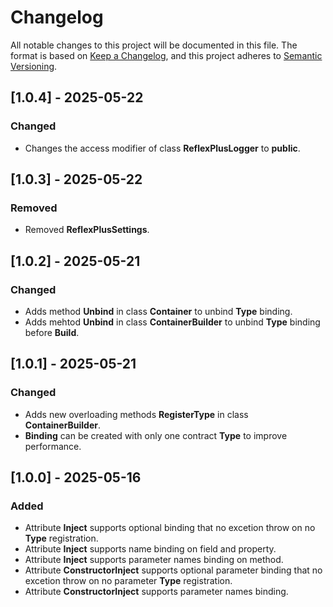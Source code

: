 # Changelog

All notable changes to this project will be documented in this file.
The format is based on [Keep a Changelog](https://keepachangelog.com/en/1.0.0/),
and this project adheres to [Semantic Versioning](https://semver.org/spec/v2.0.0.html).



## [1.0.4] - 2025-05-22

### Changed

- Changes the access modifier of class **ReflexPlusLogger** to **public**.



## [1.0.3] - 2025-05-22

### Removed

- Removed **ReflexPlusSettings**.



## [1.0.2] - 2025-05-21

### Changed

- Adds method **Unbind** in class **Container** to unbind **Type** binding.
- Adds mehtod **Unbind** in class **ContainerBuilder** to unbind **Type** binding before **Build**.



## [1.0.1] - 2025-05-21

### Changed

- Adds new overloading methods **RegisterType** in class **ContainerBuilder**.
- **Binding** can be created with only one contract **Type** to improve performance.



## [1.0.0] - 2025-05-16
### Added

 - Attribute **Inject** supports optional binding that no excetion throw on no **Type** registration.
 - Attribute **Inject** supports name binding on field and property.
 - Attribute **Inject** supports parameter names binding on method.
 - Attribute **ConstructorInject** supports optional parameter binding that no excetion throw on no parameter **Type** registration.
 - Attribute **ConstructorInject** supports parameter names binding.